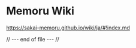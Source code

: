 Memoru Wiki
==============

https://sakai-memoru.github.io/wiki/ja/#!index.md


// --- end of file --- //